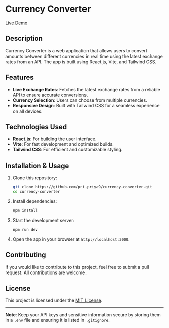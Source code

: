 # Currency Converter

[Live Demo](https://currency-convertor-9.netlify.app/)

## Description

Currency Converter is a web application that allows users to convert amounts between different currencies in real time using the latest exchange rates from an API. The app is built using React.js, Vite, and Tailwind CSS.

## Features

- **Live Exchange Rates**: Fetches the latest exchange rates from a reliable API to ensure accurate conversions.
- **Currency Selection**: Users can choose from multiple currencies.
- **Responsive Design**: Built with Tailwind CSS for a seamless experience on all devices.

## Technologies Used

- **React.js**: For building the user interface.
- **Vite**: For fast development and optimized builds.
- **Tailwind CSS**: For efficient and customizable styling.

## Installation & Usage

1. Clone this repository:

   ```bash
   git clone https://github.com/pri-priya9/currency-converter.git
   cd currency-converter
   ```

2. Install dependencies:

   ```bash
   npm install
   ```

3. Start the development server:

   ```bash
   npm run dev
   ```

4. Open the app in your browser at `http://localhost:3000`.

## Contributing

If you would like to contribute to this project, feel free to submit a pull request. All contributions are welcome.

## License

This project is licensed under the [MIT License](LICENSE).

---

**Note**: Keep your API keys and sensitive information secure by storing them in a `.env` file and ensuring it is listed in `.gitignore`.
